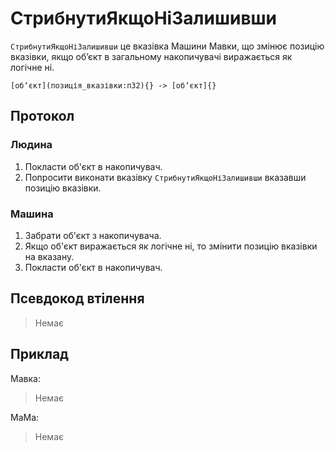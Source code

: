 # СтрибнутиЯкщоНіЗалишивши

`СтрибнутиЯкщоНіЗалишивши` <keyword>це</keyword> вказівка <subject>Машини Мавки</subject>, що змінює позицію вказівки, якщо обʼєкт в загальному накопичувачі виражається як логічне ні.

```
[обʼєкт](позиція_вказівки:п32){} -> [обʼєкт]{}
```

## Протокол

### Людина

1. Покласти об'єкт в накопичувач.
2. Попросити виконати вказівку `СтрибнутиЯкщоНіЗалишивши` вказавши позицію вказівки.

### Машина

1. Забрати об'єкт з накопичувача.
2. Якщо об'єкт виражається як логічне ні, то змінити позицію вказівки на вказану.
3. Покласти об'єкт в накопичувач.

## Псевдокод втілення

> Немає

## Приклад

<subject>Мавка</subject>:

> Немає

<subject>МаМа</subject>:

> Немає
